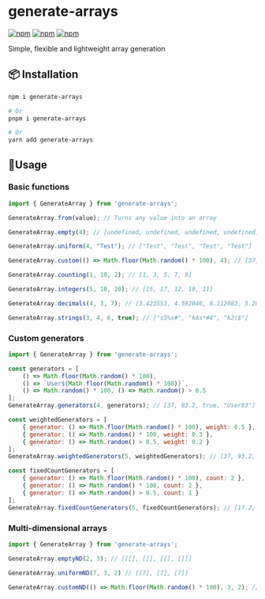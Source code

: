 # generate-arrays

[![npm](https://img.shields.io/npm/v/generate-arrays)](https://www.npmjs.com/package/generate-arrays)
[![npm](https://img.shields.io/npm/dt/generate-arrays)](https://www.npmjs.com/package/generate-arrays)
[![npm](https://img.shields.io/npm/l/generate-arrays)](https://www.npmjs.com/package/generate-arrays)

Simple, flexible and lightweight array generation

## 📦 Installation

```bash
npm i generate-arrays

# Or
pnpm i generate-arrays

# Or
yarn add generate-arrays
```

## 📘Usage

### Basic functions

```js
import { GenerateArray } from 'generate-arrays';

GenerateArray.from(value); // Turns any value into an array

GenerateArray.empty(4); // [undefined, undefined, undefined, undefined]

GenerateArray.uniform(4, "Test"); // ["Test", "Test", "Test", "Test"]

GenerateArray.custom(() => Math.floor(Math.random() * 100), 4); // [37, 1, 93, 56]

GenerateArray.counting(1, 10, 2); // [1, 3, 5, 7, 9]

GenerateArray.integers(5, 10, 20); // [15, 17, 12, 19, 11]

GenerateArray.decimals(4, 3, 7); // [3.423553, 4.592846, 6.112083, 5.201873]

GenerateArray.strings(3, 4, 6, true); // ["s5%s#", "kAs*#4", "k2($"]
```

### Custom generators

```js
import { GenerateArray } from 'generate-arrays';

const generators = [
    () => Math.floor(Math.random() * 100),
    () => `User${Math.floor(Math.random() * 100)}`,
    () => Math.random() * 100, () => Math.random() > 0.5
];
GenerateArray.generators(4, generators); // [37, 93.2, true, "User83"]

const weightedGenerators = [
    { generator: () => Math.floor(Math.random() * 100), weight: 0.5 },
    { generator: () => Math.random() * 100, weight: 0.3 },
    { generator: () => Math.random() > 0.5, weight: 0.2 }
];
GenerateArray.weightedGenerators(5, weightedGenerators); // [37, 93.2, true, 37, 93.2]

const fixedCountGenerators = [
    { generator: () => Math.floor(Math.random() * 100), count: 2 },
    { generator: () => Math.random() * 100, count: 2 },
    { generator: () => Math.random() > 0.5, count: 1 }
];
GenerateArray.fixedCountGenerators(5, fixedCountGenerators); // [17.2, false, 92, 28, 67.3]
```

### Multi-dimensional arrays

```js
import { GenerateArray } from 'generate-arrays';

GenerateArray.emptyND(2, 3); // [[[], []], [[], []]]

GenerateArray.uniformND(7, 3, 2) // [[7], [7], [7]]

GenerateArray.customND(() => Math.floor(Math.random() * 100), 3, 2); // [[37], [93], [12]]
```
